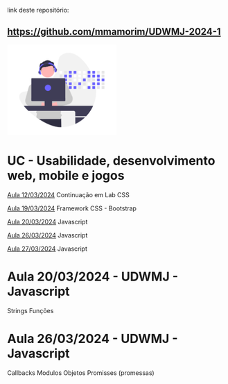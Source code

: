 link deste repositório:
## https://github.com/mmamorim/UDWMJ-2024-1

<img src="/assets/dev.png" width="50%" />

# UC - Usabilidade, desenvolvimento web, mobile e jogos


[Aula 12/03/2024](/Aula1203/) Continuação em Lab CSS

[Aula 19/03/2024](/Aula1903/) Framework CSS - Bootstrap

[Aula 20/03/2024](/Aula2003/) Javascript

[Aula 26/03/2024](/Aula2603/) Javascript

[Aula 27/03/2024](/Aula2703/) Javascript


# Aula 20/03/2024 - UDWMJ - Javascript
Strings
Funções

# Aula 26/03/2024 - UDWMJ - Javascript
Callbacks
Modulos
Objetos
Promisses (promessas)

